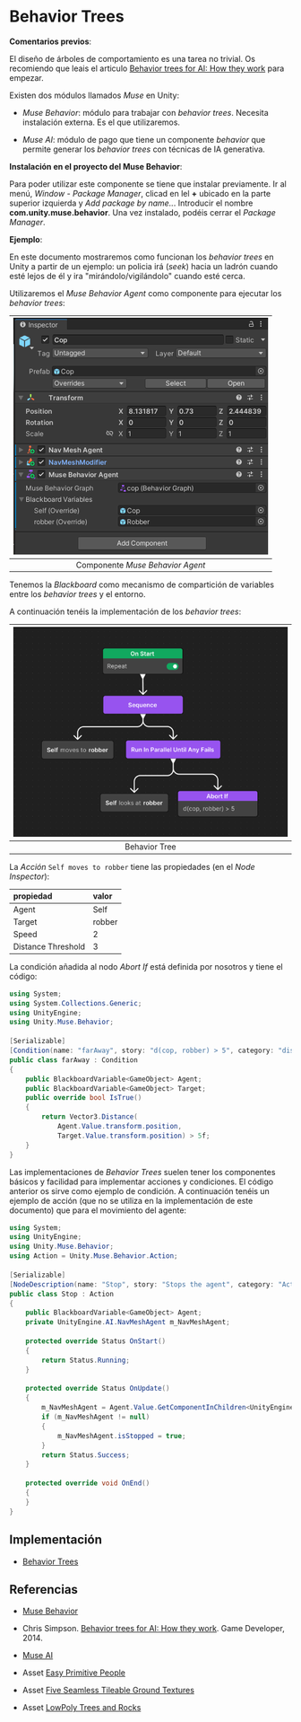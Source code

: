 # Behavior Trees

**Comentarios previos**:

El diseño de árboles de comportamiento es una tarea no trivial. Os recomiendo que leais el articulo [Behavior trees for AI: How they work](https://www.gamedeveloper.com/programming/behavior-trees-for-ai-how-they-work) para empezar.

Existen dos módulos llamados *Muse* en Unity:

- *Muse Behavior*: módulo para trabajar con *behavior trees*. Necesita instalación externa. Es el que utilizaremos.

- *Muse AI*: módulo de pago que tiene un componente *behavior* que permite generar los *behavior trees* con técnicas de IA generativa.

**Instalación en el proyecto del Muse Behavior**:

Para poder utilizar este componente se tiene que instalar previamente. Ir al menú, *Window - Package Manager*, clicad en lel **+** ubicado en la parte superior izquierda y *Add package by name..*. Introducir el nombre **com.unity.muse.behavior**. Una vez instalado, podéis cerrar el *Package Manager*.

**Ejemplo**:

En este documento mostraremos como funcionan los *behavior trees* en Unity a partir de un ejemplo: un policia irá (*seek*) hacia un ladrón cuando esté lejos de él y ira "mirándolo/vigilándolo" cuando esté cerca.

Utilizaremos el *Muse Behavior Agent* como componente para ejecutar los *behavior trees*:

|![](figures/copInspector3.png)|
|:--:| 
| Componente *Muse Behavior Agent* |

Tenemos la *Blackboard* como mecanismo de compartición de variables entre los *behavior trees* y el entorno.

A continuación tenéis la implementación de los *behavior trees*:

|![](figures/bt.png)|
|:--:| 
| Behavior Tree |

La *Acción* `Self moves to robber` tiene las propiedades (en el *Node Inspector*):

| propiedad | valor |
|:--|:--| 
| Agent | Self |
| Target | robber |
| Speed | 2 |
| Distance Threshold | 3 |

La condición añadida al nodo *Abort If* está definida por nosotros y tiene el código:

```C#
using System;
using System.Collections.Generic;
using UnityEngine;
using Unity.Muse.Behavior;

[Serializable]
[Condition(name: "farAway", story: "d(cop, robber) > 5", category: "distances", id: "bc032ce09737b7062dca7f01eaba3690")]
public class farAway : Condition
{
    public BlackboardVariable<GameObject> Agent;
    public BlackboardVariable<GameObject> Target;
    public override bool IsTrue()
    {
        return Vector3.Distance(
            Agent.Value.transform.position,
            Target.Value.transform.position) > 5f;
    }
}
```

Las implementaciones de *Behavior Trees* suelen tener los componentes básicos y facilidad para implementar acciones y condiciones. El código anterior os sirve como ejemplo de condición. A continuación tenéis un ejemplo de acción (que no se utiliza en la implementación de este documento) que para el movimiento del agente:

```C#
using System;
using UnityEngine;
using Unity.Muse.Behavior;
using Action = Unity.Muse.Behavior.Action;

[Serializable]
[NodeDescription(name: "Stop", story: "Stops the agent", category: "Action/Move", id: "37d14153df25444624d82be524a73527")]
public class Stop : Action
{
    public BlackboardVariable<GameObject> Agent;
    private UnityEngine.AI.NavMeshAgent m_NavMeshAgent;

    protected override Status OnStart()
    {
        return Status.Running;
    }

    protected override Status OnUpdate()
    {
        m_NavMeshAgent = Agent.Value.GetComponentInChildren<UnityEngine.AI.NavMeshAgent>();
        if (m_NavMeshAgent != null)
        {
            m_NavMeshAgent.isStopped = true;
        }
        return Status.Success;
    }

    protected override void OnEnd()
    {
    }
}


```

## Implementación

- [Behavior Trees](demos/bts.unitypackage)

## Referencias

- [Muse Behavior](https://docs.unity3d.com/Packages/com.unity.muse.behavior@0.10/manual/index.html)

- Chris Simpson. [Behavior trees for AI: How they work](https://www.gamedeveloper.com/programming/behavior-trees-for-ai-how-they-work). Game Developer, 2014.

- [Muse AI](https://unity.com/products/muse)

- Asset [Easy Primitive People](https://assetstore.unity.com/packages/3d/characters/easy-primitive-people-161846)

- Asset [Five Seamless Tileable Ground Textures](https://assetstore.unity.com/packages/2d/textures-materials/floors/five-seamless-tileable-ground-textures-57060)

- Asset [LowPoly Trees and Rocks](https://assetstore.unity.com/packages/3d/vegetation/lowpoly-trees-and-rocks-88376)


